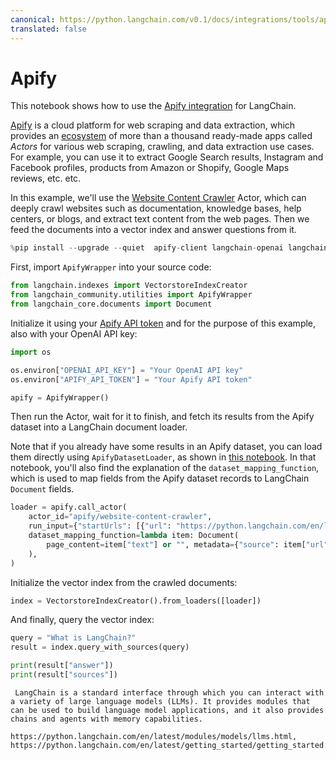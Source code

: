 ```yaml
---
canonical: https://python.langchain.com/v0.1/docs/integrations/tools/apify
translated: false
---
```


# Apify

This notebook shows how to use the [Apify integration](/docs/integrations/providers/apify) for LangChain.

[Apify](https://apify.com) is a cloud platform for web scraping and data extraction,
which provides an [ecosystem](https://apify.com/store) of more than a thousand
ready-made apps called *Actors* for various web scraping, crawling, and data extraction use cases.
For example, you can use it to extract Google Search results, Instagram and Facebook profiles, products from Amazon or Shopify, Google Maps reviews, etc. etc.

In this example, we'll use the [Website Content Crawler](https://apify.com/apify/website-content-crawler) Actor,
which can deeply crawl websites such as documentation, knowledge bases, help centers, or blogs,
and extract text content from the web pages. Then we feed the documents into a vector index and answer questions from it.

```python
%pip install --upgrade --quiet  apify-client langchain-openai langchain
```

First, import `ApifyWrapper` into your source code:

```python
from langchain.indexes import VectorstoreIndexCreator
from langchain_community.utilities import ApifyWrapper
from langchain_core.documents import Document
```

Initialize it using your [Apify API token](https://console.apify.com/account/integrations) and for the purpose of this example, also with your OpenAI API key:

```python
import os

os.environ["OPENAI_API_KEY"] = "Your OpenAI API key"
os.environ["APIFY_API_TOKEN"] = "Your Apify API token"

apify = ApifyWrapper()
```

Then run the Actor, wait for it to finish, and fetch its results from the Apify dataset into a LangChain document loader.

Note that if you already have some results in an Apify dataset, you can load them directly using `ApifyDatasetLoader`, as shown in [this notebook](/docs/integrations/document_loaders/apify_dataset). In that notebook, you'll also find the explanation of the `dataset_mapping_function`, which is used to map fields from the Apify dataset records to LangChain `Document` fields.

```python
loader = apify.call_actor(
    actor_id="apify/website-content-crawler",
    run_input={"startUrls": [{"url": "https://python.langchain.com/en/latest/"}]},
    dataset_mapping_function=lambda item: Document(
        page_content=item["text"] or "", metadata={"source": item["url"]}
    ),
)
```

Initialize the vector index from the crawled documents:

```python
index = VectorstoreIndexCreator().from_loaders([loader])
```

And finally, query the vector index:

```python
query = "What is LangChain?"
result = index.query_with_sources(query)
```

```python
print(result["answer"])
print(result["sources"])
```

```output
 LangChain is a standard interface through which you can interact with a variety of large language models (LLMs). It provides modules that can be used to build language model applications, and it also provides chains and agents with memory capabilities.

https://python.langchain.com/en/latest/modules/models/llms.html, https://python.langchain.com/en/latest/getting_started/getting_started.html
```